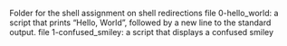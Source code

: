 Folder for the shell assignment on shell redirections
file 0-hello_world:  a script that prints “Hello, World”, followed by a new line to the standard output.
file 1-confused_smiley: a script that displays a confused smiley
